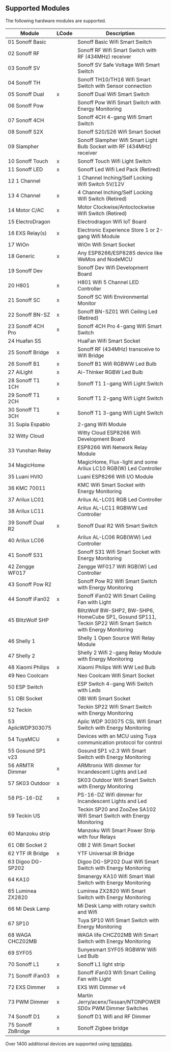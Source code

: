## Supported Modules

The following hardware modules are supported.

Module             | LCode | Description
-------------------|-------|-----------------------
01 Sonoff Basic    |       | Sonoff Basic Wifi Smart Switch
02 Sonoff RF       |       | Sonoff RF Wifi Smart Switch with RF (434MHz) receiver
03 Sonoff SV       |       | Sonoff SV Safe Voltage Wifi Smart Switch
04 Sonoff TH       |       | Sonoff TH10/TH16 Wifi Smart Switch with Sensor connection
05 Sonoff Dual     |   x   | Sonoff Dual Wifi Smart Switch
06 Sonoff Pow      |       | Sonoff Pow Wifi Smart Switch with Energy Monitoring
07 Sonoff 4CH      |       | Sonoff 4CH 4-gang Wifi Smart Switch
08 Sonoff S2X      |       | Sonoff S20/S26 Wifi Smart Socket
09 Slampher        |       | Sonoff Slampher Wifi Smart Light Bulb Socket with RF (434MHz) receiver
10 Sonoff Touch    |   x   | Sonoff Touch Wifi Light Switch
11 Sonoff LED      |   x   | Sonoff Led Wifi Led Pack (Retired)
12 1 Channel       |       | 1 Channel Inching/Self Locking Wifi Switch 5V/12V
13 4 Channel       |   x   | 4 Channel Inching/Self Locking Wifi Switch (Retired)
14 Motor C/AC      |   x   | Motor Clockwise/Antoclockwise Wifi Switch (Retired)
15 ElectroDragon   |       | Electrodragon Wifi IoT Board
16 EXS Relay(s)    |   x   | Electronic Experience Store 1 or 2-gang Wifi Module
17 WiOn            |       | WiOn Wifi Smart Socket
18 Generic         |   x   | Any ESP8266/ESP8285 device like WeMos and NodeMCU
19 Sonoff Dev      |       | Sonoff Dev Wifi Development Board
20 H801            |   x   | H801 Wifi 5 Channel LED Controller
21 Sonoff SC       |   x   | Sonoff SC Wifi Environmental Monitor
22 Sonoff BN-SZ    |   x   | Sonoff BN-SZ01 Wifi Ceiling Led (Retired)
23 Sonoff 4CH Pro  |   x   | Sonoff 4CH Pro 4-gang Wifi Smart Switch
24 Huafan SS       |       | HuaFan Wifi Smart Socket
25 Sonoff Bridge   |   x   | Sonoff RF (434MHz) transceive to Wifi Bridge
26 Sonoff B1       |   x   | Sonoff B1 Wifi RGBWW Led Bulb
27 AiLight         |   x   | Ai-Thinker RGBW Led Bulb
28 Sonoff T1 1CH   |   x   | Sonoff T1 1-gang Wifi Light Switch
29 Sonoff T1 2CH   |   x   | Sonoff T1 2-gang Wifi Light Switch
30 Sonoff T1 3CH   |   x   | Sonoff T1 3-gang Wifi Light Switch
31 Supla Espablo   |       | 2-gang Wifi Module
32 Witty Cloud     |       | Witty Cloud ESP8266 Wifi Development Board
33 Yunshan Relay   |       | ESP8266 Wifi Network Relay Module
34 MagicHome       |       | MagicHome, Flux-light and some Arilux LC10 RGB(W) Led Controller
35 Luani HVIO      |       | Luani ESP8266 Wifi I/O Module
36 KMC 70011       |       | KMC Wifi Smart Socket with Energy Monitoring
37 Arilux LC01     |       | Arilux AL-LC01 RGB Led Controller
38 Arilux LC11     |       | Arilux AL-LC11 RGBWW Led Controller
39 Sonoff Dual R2  |   x   | Sonoff Dual R2 Wifi Smart Switch
40 Arilux LC06     |       | Arilux AL-LC06 RGB(WW) Led Controller
41 Sonoff S31      |       | Sonoff S31 Wifi Smart Socket with Energy Monitoring
42 Zengge WF017    |       | Zengge WF017 Wifi RGB(W) Led Controller
43 Sonoff Pow R2   |       | Sonoff Pow R2 Wifi Smart Switch with Energy Monitoring
44 Sonoff iFan02   |   x   | Sonoff iFan02 Wifi Smart Ceiling Fan with Light
45 BlitzWolf SHP   |       | BlitzWolf BW-SHP2, BW-SHP6, HomeCube SP1, Gosund SP111, Teckin SP22 Wifi Smart Switch with Energy Monitoring
46 Shelly 1        |       | Shelly 1 Open Source Wifi Relay Module
47 Shelly 2        |       | Shelly 2 Wifi 2-gang Relay Module with Energy Monitoring
48 Xiaomi Philips  |   x   | Xiaomi Philips Wifi WW Led Bulb
49 Neo Coolcam     |       | Neo Coolcam Wifi Smart Socket
50 ESP Switch      |       | ESP Switch 4-gang Wifi Switch with Leds
51 OBI Socket      |       | OBI Wifi Smart Socket
52 Teckin          |       | Teckin SP22 Wifi Smart Switch with Energy Monitoring
53 AplicWDP303075  |       | Aplic WDP 303075 CSL Wifi Smart Switch with Energy Monitoring
54 TuyaMCU         |   x   | Devices with an MCU using Tuya communication protocol for control
55 Gosund SP1 v23  |       | Gosund SP1 v2.3 Wifi Smart Switch with Energy Monitoring
56 ARMTR Dimmer    |   x   | ARMtronix Wifi dimmer for Incandescent Lights and Led
57 SK03 Outdoor    |   x   | SK03 Outdoor Wifi Smart Switch with Energy Monitoring
58 PS-16-DZ        |   x   | PS-16-DZ  Wifi dimmer for Incandescent Lights and Led
59 Teckin US       |       | Teckin SP20 and ZooZee SA102 Wifi Smart Switch with Energy Monitoring
60 Manzoku strip   |       | Manzoku Wifi Smart Power Strip with four Relays
61 OBI Socket 2    |       | OBI 2 Wifi Smart Socket
62 YTF IR Bridge   |   x   | YTF Universal IR Bridge
63 Digoo DG-SP202  |       | Digoo DG-SP202 Dual Wifi Smart Switch with Energy Monitoring
64 KA10            |       | Smanergy KA10 Wifi Smart Wall Switch with Energy Monitoring
65 Luminea ZX2820  |       | Luminea ZX2820 Wifi Smart Switch with Energy Monitoring
66 Mi Desk Lamp    |       | Mi Desk Lamp with rotary switch and Wifi
67 SP10            |       | Tuya SP10 Wifi Smart Switch with Energy Monitoring
68 WAGA CHCZ02MB   |       | WAGA life CHCZ02MB Wifi Smart Switch with Energy Monitoring
69 SYF05           |       | Sunyesmart SYF05 RGBWW Wifi Led Bulb
70 Sonoff L1       |   x   | Sonoff L1 light strip
71 Sonoff iFan03   |   x   | Sonoff iFan03 Wifi Smart Ceiling Fan with Light
72 EXS Dimmer      |   x   | EXS Wifi Dimmer v4
73 PWM Dimmer      |   x   | Martin Jerry/acenx/Tessan/NTONPOWER SD0x PWM Dimmer Switches
74 Sonoff D1       |   x   | Sonoff D1 Wifi and RF Dimmer
75 Sonoff ZbBridge |   x   | Sonoff Zigbee bridge

Over 1400 additional devices are supported using [templates](TEMPLATES.md).
